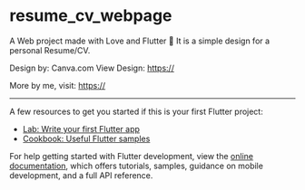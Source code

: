 # resume_cv_webpage

A Web project made with Love and Flutter 💙
It is a simple design for a personal Resume/CV.

Design by: Canva.com
View Design: [https://](https://resume.starcodedev.com/)

More by me, visit: [https://](https://starcodedev.com/)
- - - - -

A few resources to get you started if this is your first Flutter project:

- [Lab: Write your first Flutter app](https://docs.flutter.dev/get-started/codelab)
- [Cookbook: Useful Flutter samples](https://docs.flutter.dev/cookbook)

For help getting started with Flutter development, view the
[online documentation](https://docs.flutter.dev/), which offers tutorials,
samples, guidance on mobile development, and a full API reference.
